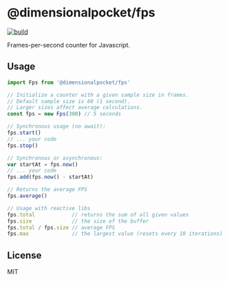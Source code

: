 # @dimensionalpocket/fps

[![build](https://github.com/dimensionalpocket/fps-js/actions/workflows/node.js.yml/badge.svg)](https://github.com/dimensionalpocket/fps-js/actions/workflows/node.js.yml)

Frames-per-second counter for Javascript.

## Usage

```javascript
import Fps from '@dimensionalpocket/fps'

// Initialize a counter with a given sample size in frames.
// Default sample size is 60 (1 second).
// Larger sizes affect average calculations.
const fps = new Fps(300) // 5 seconds

// Synchronous usage (no await):
fps.start()
// ... your code
fps.stop()

// Synchronous or asynchronous:
var startAt = fps.now()
// ... your code
fps.add(fps.now() - startAt)

// Returns the average FPS
fps.average()

// Usage with reactive libs
fps.total            // returns the sum of all given values
fps.size             // the size of the buffer
fps.total / fps.size // average FPS
fps.max              // the largest value (resets every 10 iterations)
```

## License

MIT
